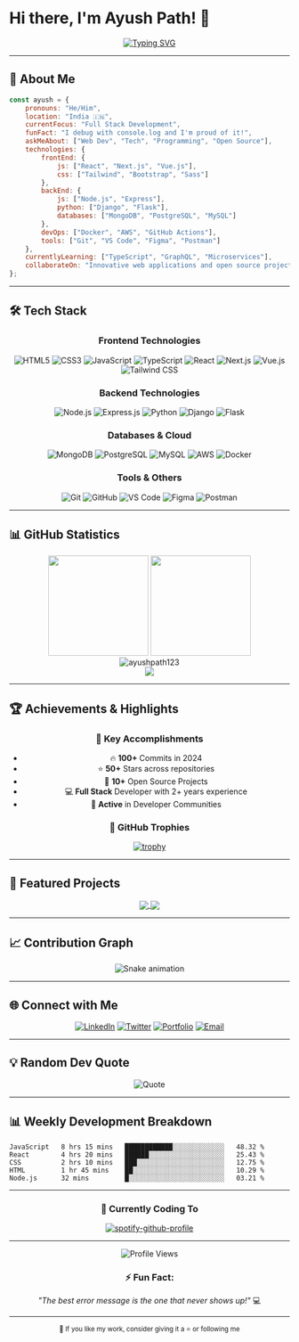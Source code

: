 # Hi there, I'm Ayush Path! 👋

<div align="center">
  
[![Typing SVG](https://readme-typing-svg.herokuapp.com?font=Fira+Code&size=30&duration=3000&pause=1000&color=00D9FF&center=true&vCenter=true&multiline=true&width=600&height=100&lines=Full+Stack+Developer;Problem+Solver;Tech+Enthusiast)](https://git.io/typing-svg)

</div>

---

## 🚀 About Me

```javascript
const ayush = {
    pronouns: "He/Him",
    location: "India 🇮🇳",
    currentFocus: "Full Stack Development",
    funFact: "I debug with console.log and I'm proud of it!",
    askMeAbout: ["Web Dev", "Tech", "Programming", "Open Source"],
    technologies: {
        frontEnd: {
            js: ["React", "Next.js", "Vue.js"],
            css: ["Tailwind", "Bootstrap", "Sass"]
        },
        backEnd: {
            js: ["Node.js", "Express"],
            python: ["Django", "Flask"],
            databases: ["MongoDB", "PostgreSQL", "MySQL"]
        },
        devOps: ["Docker", "AWS", "GitHub Actions"],
        tools: ["Git", "VS Code", "Figma", "Postman"]
    },
    currentlyLearning: ["TypeScript", "GraphQL", "Microservices"],
    collaborateOn: "Innovative web applications and open source projects"
};
```

---

## 🛠️ Tech Stack

<div align="center">

### Frontend Technologies
![HTML5](https://img.shields.io/badge/HTML5-E34F26?style=for-the-badge&logo=html5&logoColor=white)
![CSS3](https://img.shields.io/badge/CSS3-1572B6?style=for-the-badge&logo=css3&logoColor=white)
![JavaScript](https://img.shields.io/badge/JavaScript-F7DF1E?style=for-the-badge&logo=javascript&logoColor=black)
![TypeScript](https://img.shields.io/badge/TypeScript-007ACC?style=for-the-badge&logo=typescript&logoColor=white)
![React](https://img.shields.io/badge/React-20232A?style=for-the-badge&logo=react&logoColor=61DAFB)
![Next.js](https://img.shields.io/badge/Next.js-000000?style=for-the-badge&logo=next.js&logoColor=white)
![Vue.js](https://img.shields.io/badge/Vue.js-4FC08D?style=for-the-badge&logo=vue.js&logoColor=white)
![Tailwind CSS](https://img.shields.io/badge/Tailwind_CSS-38B2AC?style=for-the-badge&logo=tailwind-css&logoColor=white)

### Backend Technologies
![Node.js](https://img.shields.io/badge/Node.js-43853D?style=for-the-badge&logo=node.js&logoColor=white)
![Express.js](https://img.shields.io/badge/Express.js-404D59?style=for-the-badge&logo=express&logoColor=white)
![Python](https://img.shields.io/badge/Python-3776AB?style=for-the-badge&logo=python&logoColor=white)
![Django](https://img.shields.io/badge/Django-092E20?style=for-the-badge&logo=django&logoColor=white)
![Flask](https://img.shields.io/badge/Flask-000000?style=for-the-badge&logo=flask&logoColor=white)

### Databases & Cloud
![MongoDB](https://img.shields.io/badge/MongoDB-4EA94B?style=for-the-badge&logo=mongodb&logoColor=white)
![PostgreSQL](https://img.shields.io/badge/PostgreSQL-316192?style=for-the-badge&logo=postgresql&logoColor=white)
![MySQL](https://img.shields.io/badge/MySQL-00000F?style=for-the-badge&logo=mysql&logoColor=white)
![AWS](https://img.shields.io/badge/Amazon_AWS-232F3E?style=for-the-badge&logo=amazon-aws&logoColor=white)
![Docker](https://img.shields.io/badge/Docker-2496ED?style=for-the-badge&logo=docker&logoColor=white)

### Tools & Others
![Git](https://img.shields.io/badge/Git-F05032?style=for-the-badge&logo=git&logoColor=white)
![GitHub](https://img.shields.io/badge/GitHub-100000?style=for-the-badge&logo=github&logoColor=white)
![VS Code](https://img.shields.io/badge/VS_Code-007ACC?style=for-the-badge&logo=visual-studio-code&logoColor=white)
![Figma](https://img.shields.io/badge/Figma-F24E1E?style=for-the-badge&logo=figma&logoColor=white)
![Postman](https://img.shields.io/badge/Postman-FF6C37?style=for-the-badge&logo=postman&logoColor=white)

</div>

---

## 📊 GitHub Statistics

<div align="center">
  <img height="180em" src="https://github-readme-stats.vercel.app/api?username=ayushpath123&show_icons=true&theme=tokyonight&include_all_commits=true&count_private=true"/>
  <img height="180em" src="https://github-readme-stats.vercel.app/api/top-langs/?username=ayushpath123&layout=compact&langs_count=8&theme=tokyonight"/>
</div>

<div align="center">
  <img src="https://github-readme-streak-stats.herokuapp.com/?user=ayushpath123&theme=tokyonight" alt="ayushpath123" />
</div>

<div align="center">
  <img src="https://github-readme-activity-graph.vercel.app/graph?username=ayushpath123&theme=tokyo-night&bg_color=1a1b27&color=628fdb&line=628fdb&point=628fdb&area=true&hide_border=true" />
</div>

---

## 🏆 Achievements & Highlights

<div align="center">
  
### 🎯 Key Accomplishments
- 🔥 **100+** Commits in 2024
- ⭐ **50+** Stars across repositories  
- 🚀 **10+** Open Source Projects
- 💻 **Full Stack** Developer with 2+ years experience
- 🌟 **Active** in Developer Communities

### 🏅 GitHub Trophies
[![trophy](https://github-profile-trophy.vercel.app/?username=ayushpath123&theme=onedark&row=1&column=7)](https://github.com/ryo-ma/github-profile-trophy)

</div>

---

## 🚀 Featured Projects

<div align="center">

<a href="https://github.com/ayushpath123/project-name">
  <img align="center" src="https://github-readme-stats.vercel.app/api/pin/?username=ayushpath123&repo=project-name&theme=tokyonight" />
</a>

<a href="https://github.com/ayushpath123/another-project">
  <img align="center" src="https://github-readme-stats.vercel.app/api/pin/?username=ayushpath123&repo=another-project&theme=tokyonight" />
</a>

</div>

---

## 📈 Contribution Graph

<div align="center">
  <img src="https://raw.githubusercontent.com/ayushpath123/ayushpath123/output/snake.svg" alt="Snake animation" />
</div>

---

## 🌐 Connect with Me

<div align="center">

[![LinkedIn](https://img.shields.io/badge/LinkedIn-0077B5?style=for-the-badge&logo=linkedin&logoColor=white)](https://linkedin.com/in/ayush-path)
[![Twitter](https://img.shields.io/badge/Twitter-1DA1F2?style=for-the-badge&logo=twitter&logoColor=white)](https://twitter.com/ayushpath123)
[![Portfolio](https://img.shields.io/badge/Portfolio-FF5722?style=for-the-badge&logo=google-chrome&logoColor=white)](https://yourportfolio.com)
[![Email](https://img.shields.io/badge/Email-D14836?style=for-the-badge&logo=gmail&logoColor=white)](mailto:your.email@example.com)

</div>

---

## 💡 Random Dev Quote

<div align="center">
  
![Quote](https://quotes-github-readme.vercel.app/api?type=horizontal&theme=tokyonight)

</div>

---

## 📊 Weekly Development Breakdown

<!--START_SECTION:waka-->
```text
JavaScript   8 hrs 15 mins   ████████████░░░░░░░░░░░░░   48.32 %
React        4 hrs 20 mins   ██████░░░░░░░░░░░░░░░░░░░   25.43 %
CSS          2 hrs 10 mins   ███░░░░░░░░░░░░░░░░░░░░░░   12.75 %
HTML         1 hr 45 mins    ██░░░░░░░░░░░░░░░░░░░░░░░   10.29 %
Node.js      32 mins         █░░░░░░░░░░░░░░░░░░░░░░░░   03.21 %
```
<!--END_SECTION:waka-->

---

<div align="center">

### 🎵 Currently Coding To

[![spotify-github-profile](https://spotify-github-profile.vercel.app/api/view?uid=your-spotify-id&cover_image=true&theme=novatorem&show_offline=false&background_color=121212&interchange=false&bar_color=53b14f&bar_color_cover=false)](https://spotify-github-profile.vercel.app/api/view?uid=your-spotify-id&redirect=true)

</div>

---

<div align="center">
  <img src="https://komarev.com/ghpvc/?username=ayushpath123&label=Profile%20Views&color=0e75b6&style=for-the-badge" alt="Profile Views" />
  
  ### ⚡ Fun Fact: 
  *"The best error message is the one that never shows up!"* 💻
  
  ---
  
  <sub>💙 If you like my work, consider giving it a ⭐ or following me</sub>
</div>
